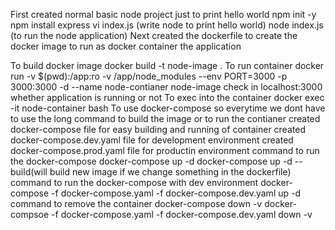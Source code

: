 First created normal basic node project just to print hello world
    npm init -y
    npm install express
    vi index.js (write node to print hello world)
    node index.js (to run the node application)
Next created the dockerfile to create the docker image to run as docker container the application

To build docker image
    docker build -t node-image .
To run container
    docker run -v $(pwd):/app:ro -v /app/node_modules --env PORT=3000 -p 3000:3000 -d --name node-contianer node-image
check in localhost:3000 whether application is running or not
To exec into the container
    docker exec -it node-container bash
To use docker-compose so everytime we dont have to use the long command to build the image or to run the contianer
    created docker-compose file for easy building and running of container
    created docker-compose.dev.yaml file for development environment
    created docker-compose.prod.yaml file for productin environment
    command to run the docker-compose
        docker-compose up -d
        docker-compose up -d --build(will build new image if we change something in the dockerfile)
    command to run the docker-compose with  dev environment
        docker-compose -f docker-compose.yaml -f docker-compose.dev.yaml up -d
    command to remove the container
        docker-compose down -v
        docker-compsoe -f docker-compose.yaml -f docker-compose.dev.yaml down -v

